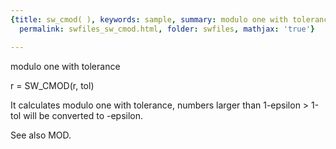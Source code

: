 ```yaml
---
{title: sw_cmod( ), keywords: sample, summary: modulo one with tolerance, sidebar: sw_sidebar,
  permalink: swfiles_sw_cmod.html, folder: swfiles, mathjax: 'true'}

---
```

  modulo one with tolerance
 
  r = SW_CMOD(r, tol)
 
  It calculates modulo one with tolerance, numbers larger than 1-epsilon >
  1-tol will be converted to -epsilon.
 
  See also MOD.
 
